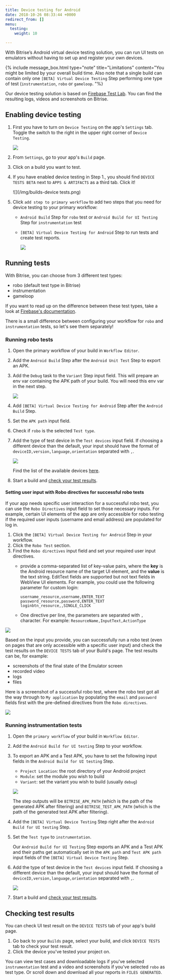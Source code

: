 ```yaml
---
title: Device testing for Android
date: 2018-10-26 08:33:44 +0000
redirect_from: []
menu:
  testing:
    weight: 10

---
```

With Bitrise’s Android virtual device testing solution, you can run UI tests on emulators without having to set up and register your own devices.

{% include message_box.html type="note" title="Limitations" content="You might be limited by your overall build time. Also note that a single build can contain only one `[BETA] Virtual Device Testing` Step performing one type of test (`instrumentation`, `robo` or `gameloop`. "%}

Our device testing solution is based on [Firebase Test Lab](https://firebase.google.com/docs/test-lab/). You can find the resulting logs, videos and screenshots on Bitrise.

## Enabling device testing

1. First you have to turn on `Device Testing` on the app's `Settings` tab. Toggle the switch to the right in the upper right corner of `Device Testing`.

   ![](/img/enable-ui-test-on-virtual-devices.png)
2. From `Settings`, go to your app's `Build` page.
3. Click on a build you want to test.
4. If you have enabled device testing in Step 1., you should find `DEVICE TESTS BETA` next to `APPS & ARTIFACTS` as a third tab. Click it!

   ![](/img/builds-device tests.png)
5. Click `add step to primary workflow` to add two steps that you need for device testing to your primary workflow:
   * `Android Build` Step for `robo` test or `Android Build for UI Testing` Step for `instrumentation` test
   * `[BETA] Virtual Device Testing for Android` Step to run tests and create test reports.

     ![](/img/add-step-to-primary-workflow.png)

## Running tests

With Bitrise, you can choose from 3 different test types:

* robo (default test type in Bitrise)
* instrumentation
* gameloop

If you want to read up on the difference between these test types, take a look at [Firebase's documentation](https://firebase.google.com/docs/test-lab/android/overview).

There is a small difference between configuring your workflow for `robo` and `instrumentation` tests, so let's see them separately!

### Running robo tests

1. Open the primary workflow of your build in `Workflow Editor`.
2. Add the `Android Build` Step after the `Android Unit Test` Step to export an APK.
3. Add the `Debug` task to the `Variant` Step input field. This will prepare an env var containing the APK path of your build. You will need this env var in the next step.

   ![](/img/robo-test.png)
4. Add `[BETA] Virtual Device Testing for Android` Step after the `Android Build` Step.
5. Set the `APK path` input field.
6. Check if `robo` is the selected `Test type`.
7. Add the type of test device in the `Test devices` input field. If choosing a different device than the default, your input should have the format of `deviceID,version,language,orientation` separated with `,`.

   ![](/img/robo-test-1.png)

   Find the list of the available devices [here](https://firebase.google.com/docs/test-lab/android/available-testing-devices).
8. Start a build and [check your test results](/testing/device-testing-for-android/#running-instrumentation-tests).

#### Setting user input with Robo directives for successful robo tests

If your app needs specific user interaction for a successful robo test, you can use the `Robo Directives` input field to set those necessary inputs. For example, certain UI elements of the app are only accessible for robo testing if the required user inputs (username and email address) are populated for log in.

1. Click the `[BETA] Virtual Device Testing for Android` Step in your workflow.
2. Click the `Robo Test` section.
3. Find the `Robo directives` input field and set your required user input directives.
   * provide a comma-separated list of key-value pairs, where the **key** is the Android resource name of the target UI element, and the **value** is the text string. EditText fields are supported but not text fields in WebView UI elements. For example, you could use the following parameter for custom login:

         username_resource,username,ENTER_TEXT
         password_resource,password,ENTER_TEXT
         loginbtn_resource,,SINGLE_CLICK
   * One directive per line, the parameters are separated with `,` character. For example: `ResourceName,InputText,ActionType`

![](/img/robo-directives.png)

Based on the input you provide, you can successfully run a robo test (even on pages that are only accessible with a specific user input) and check the test results on the `DEVICE TESTS` tab of your Build's page. The test results can be, for example:

* screenshots of the final state of the Emulator screen
* recorded video
* logs
* files

Here is a screenshot of a successful robo test, where the robo test got all the way through to `My application` by populating the `email` and `password` fields first with the pre-defined directives from the `Robo directives`.

![](/img/successful-robo-test.jpg)

### Running instrumentation tests

1. Open the `primary workflow` of your build in `Workflow Editor`.
2. Add the `Android Build for UI testing` Step to your workflow.
3. To export an APK and a Test APK, you have to set the following input fields in the `Android Build for UI testing` Step.
   * `Project Location`: the root directory of your Android project
   * `Module`: set the module you wish to build
   * `Variant`: set the variant you wish to build (usually `debug`)

   ![](/img/android-build-ui-testing.png)

   The step outputs will be `BITRISE_APK_PATH` (which is the path of the generated APK after filtering) and `BITRISE_TEST_APK_PATH` (which is the path of the generated test APK after filtering).
4. Add the `[BETA] Virtual Device Testing` Step right after the `Android Build for UI testing` Step.
5. Set the `Test type` to `instrumentation`.

   Our `Android Build for UI Testing` Step exports an APK and a Test APK and their paths get automatically set in the `APK path` and `Test APK path` input fields of the `[BETA] Virtual Device Testing` Step.
6. Add the type of test device in the `Test devices` input field. If choosing a different device than the default, your input should have the format of  `deviceID,version,language,orientation` separated with `,`.

   ![](/img/instrumentation-test-2.png)
7. Start a build and [check your test results](/testing/device-testing-for-android/#running-instrumentation-tests).

## Checking test results

You can check UI test result on the `DEVICE TESTS` tab of your app's build page.

1. Go back to your `Builds` page, select your build, and click `DEVICE TESTS` tab to check your test result.
2. Click the device you've tested your project on.

You can view test cases and downloadable logs if you've selected `instrumentation` test and a video and screenshots if you've selected `robo` as test type. Or scroll down and download all your reports in `FILES GENERATED`.